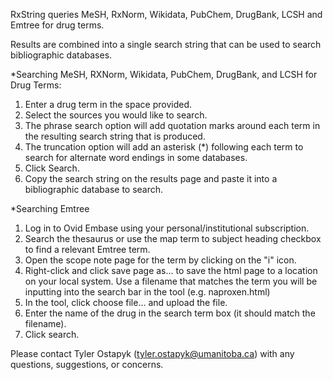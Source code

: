 RxString queries MeSH, RxNorm, Wikidata, PubChem, DrugBank, LCSH and Emtree for drug terms.

Results are combined into a single search string that can be used to search bibliographic databases.

*Searching MeSH, RXNorm, Wikidata, PubChem, DrugBank, and LCSH for Drug Terms:

1. Enter a drug term in the space provided.
2. Select the sources you would like to search.
3. The phrase search option will add quotation marks around each term in the resulting search string that is produced.
4. The truncation option will add an asterisk (*) following each term to search for alternate word endings in some databases.
5. Click Search.
6. Copy the search string on the results page and paste it into a bibliographic database to search.

*Searching Emtree

1. Log in to Ovid Embase using your personal/institutional subscription.
2. Search the thesaurus or use the map term to subject heading checkbox to find a relevant Emtree term.
3. Open the scope note page for the term by clicking on the "i" icon.
4. Right-click and click save page as... to save the html page to a location on your local system. Use a filename that matches the term you will be inputting into the search bar in the tool (e.g. naproxen.html)
5. In the tool, click choose file... and upload the file.
6. Enter the name of the drug in the search term box (it should match the filename).
7. Click search.

Please contact Tyler Ostapyk (tyler.ostapyk@umanitoba.ca) with any questions, suggestions, or concerns.
